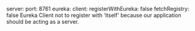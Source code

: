server:
  port: 8761
eureka:
  client:
    registerWithEureka: false
    fetchRegistry: false
Eureka Client not to register with ‘itself' because our application should be acting as a server.